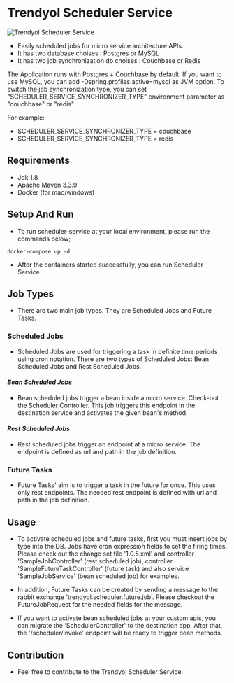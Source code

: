 # Trendyol Scheduler Service

![Trendyol Scheduler Service](https://raw.githubusercontent.com/Trendyol/trendyol-scheduler-service/master/src/main/resources/scheduler-service-icon.png)

- Easily scheduled jobs for micro service architecture APIs.
- It has two database choises : Postgres or MySQL
- It has two job synchronization db choises : Couchbase or Redis

The Application runs with Postgres + Couchbase by default. If you want to use MySQL, you can add -Dspring.profiles.active=mysql as JVM option.
To switch the job synchronization type, you can set "SCHEDULER_SERVICE_SYNCHRONIZER_TYPE" environment parameter as "couchbase" or "redis".

For example:
- SCHEDULER_SERVICE_SYNCHRONIZER_TYPE = couchbase
- SCHEDULER_SERVICE_SYNCHRONIZER_TYPE = redis

## Requirements

- Jdk 1.8
- Apache Maven 3.3.9
- Docker (for mac/windows)

## Setup And Run

- To run scheduler-service at your local environment, please run the commands below;

```docker-compose up -d```

- After the containers started successfully, you can run Scheduler Service.

## Job Types

- There are two main job types. They are Scheduled Jobs and Future Tasks.

### Scheduled Jobs

- Scheduled Jobs are used for triggering a task in definite time periods using cron notation. There are two types of Scheduled Jobs: Bean Scheduled Jobs and Rest Scheduled Jobs.

#### _Bean Scheduled Jobs_

- Bean scheduled jobs trigger a bean inside a micro service. Check-out the Scheduler Controller. This job triggers this endpoint in the destination service and activates the given bean's method.

#### _Rest Scheduled Jobs_

- Rest scheduled jobs trigger an endpoint at a micro service. The endpoint is defined as url and path in the job definition.

### Future Tasks

- Future Tasks' aim is to trigger a task in the future for once. This uses only rest endpoints. The needed rest endpoint is defined with url and path in the job definition.

## Usage

- To activate scheduled jobs and future tasks, first you must insert jobs by type into the DB. Jobs have cron expression fields to set the firing times. Please check out the change set file '1.0.5.xml' and controller 'SampleJobController' (rest scheduled job), controller 'SampleFutureTaskController' (future task) and also service 'SampleJobService' (bean scheduled job) for examples.

- In addition, Future Tasks can be created by sending a message to the rabbit exchange 'trendyol.scheduler.future.job'. Please checkout the FutureJobRequest for the needed fields for the message.

- If you want to activate bean scheduled jobs at your custom apis, you can migrate the 'SchedulerController' to the destination app. After that, the '/scheduler/invoke' endpoint will be ready to trigger bean methods.

## Contribution

- Feel free to contribute to the Trendyol Scheduler Service.
